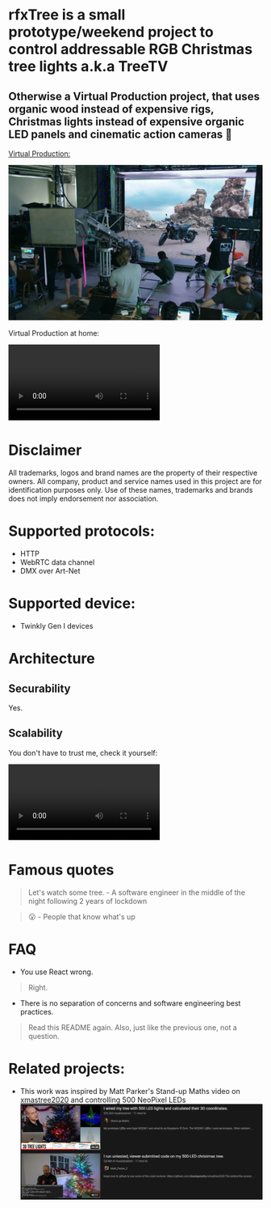 # rfxTree is a small prototype/weekend project to control addressable RGB Christmas tree lights a.k.a TreeTV

## Otherwise a Virtual Production project, that uses organic wood instead of expensive rigs, Christmas lights instead of expensive organic LED panels and cinematic action cameras 👀

[Virtual Production:](https://www.unrealengine.com/en-US/virtual-production)

![Virtual Production with Unreal Engine][vpue]

[vpue]: doc/vp.jpg "Virtual Production with Unreal Engine"

Virtual Production at home:

![Virtual Production at home][vpathome]

[vpathome]: https://user-images.githubusercontent.com/6011630/146373156-cc6657dd-6c42-423e-a668-45803968b410.mov "Virtual Production at home"


# Disclaimer
All trademarks, logos and brand names are the property of their respective owners. All company, product and service names used in this project are for identification purposes only. Use of these names, trademarks and brands does not imply endorsement nor association.

# Supported protocols:
- HTTP
- WebRTC data channel
- DMX over Art-Net

# Supported device:

- Twinkly Gen I devices

# Architecture

## Securability
Yes.

## Scalability
You don't have to trust me, check it yourself:

![Proof of Scalability](https://user-images.githubusercontent.com/6011630/146373455-f420f855-4bfe-4d09-b0f1-244b1082da21.mov)

# Famous quotes
> Let's watch some tree. - A software engineer in the middle of the night following 2 years of lockdown

> 😮 - People that know what's up

# FAQ

- You use React wrong.
> Right.

- There is no separation of concerns and software engineering best practices.
> Read this README again. Also, just like the previous one, not a question.


# Related projects:

- This work was inspired by Matt Parker's Stand-up Maths video on [xmastree2020](https://github.com/standupmaths/xmastree2020) and controlling 500 NeoPixel LEDs
![I wired my tree with 500 LED lights and calculated their 3D coordinates](doc/image1.PNG)
